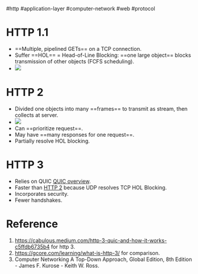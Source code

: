 #http #application-layer #computer-network #web #protocol 

# HTTP 1.1
- ==Multiple, pipelined GETs== on a TCP connection.
- Suffer ==HOL== = Head-of-Line Blocking: ==one large object== blocks transmission of other objects (FCFS scheduling).
- ![](Pasted%20image%2020240512120421.png)
# HTTP 2
- Divided one objects into many ==frames== to transmit as stream, then collects at server.
- ![](Pasted%20image%2020240512120444.png)
- Can ==prioritize request==.
- May have ==many responses for one request==.
- Partially resolve HOL blocking.
# HTTP 3
- Relies on QUIC [QUIC overview](QUIC%20overview.md).
- Faster than [HTTP 2](#HTTP%202) because UDP resolves TCP HOL Blocking.
- Incorporates security.
- Fewer handshakes.

# Reference
1. https://cabulous.medium.com/http-3-quic-and-how-it-works-c5ffdb6735b4 for http 3.
2. https://gcore.com/learning/what-is-http-3/ for comparison.
3. Computer Networking  A Top-Down Approach, Global Edition, 8th Edition - James F. Kurose - Keith W. Ross.